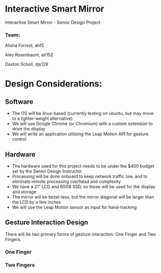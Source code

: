 # Interactive Smart Mirror
Interactive Smart Mirror - Senior Design Project

### Team:
Alisha Forrest, ahf5

Alec Rosenbaum, alr152

Daxton Scholl, djs129 

# Design Considerations:

## Software

* The OS will be linux-based (currently testing on ubuntu, but may move to a lighter-weight alternative)
* We will use Google Chrome (or Chromium) with a custom extension to drive the display
* We will write an application utilizing the Leap Motion API for gesture control
## Hardware

* The hardware used for this project needs to be under the $400 budget set by the Senior Design Instructor.
* Processing will be done onboard to keep network traffic low, and to eliminate remote processing overhead and complexity
* We have a 21" LCD and 60GB SSD, so those will be used for the display and storage
* The mirror will be bezel-less, but the mirror diagonal will be larger than the LCD by a few inches
* We will use the Leap Motion sensor as input for hand-tracking
## Gesture Interaction Design
There will be two primary forms of gesture interaction: One Finger and Two Fingers.

### One Finger
### Two Fingers